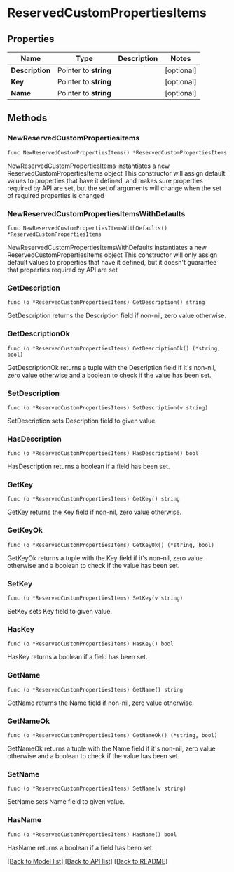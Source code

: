 # ReservedCustomPropertiesItems

## Properties

Name | Type | Description | Notes
------------ | ------------- | ------------- | -------------
**Description** | Pointer to **string** |  | [optional] 
**Key** | Pointer to **string** |  | [optional] 
**Name** | Pointer to **string** |  | [optional] 

## Methods

### NewReservedCustomPropertiesItems

`func NewReservedCustomPropertiesItems() *ReservedCustomPropertiesItems`

NewReservedCustomPropertiesItems instantiates a new ReservedCustomPropertiesItems object
This constructor will assign default values to properties that have it defined,
and makes sure properties required by API are set, but the set of arguments
will change when the set of required properties is changed

### NewReservedCustomPropertiesItemsWithDefaults

`func NewReservedCustomPropertiesItemsWithDefaults() *ReservedCustomPropertiesItems`

NewReservedCustomPropertiesItemsWithDefaults instantiates a new ReservedCustomPropertiesItems object
This constructor will only assign default values to properties that have it defined,
but it doesn't guarantee that properties required by API are set

### GetDescription

`func (o *ReservedCustomPropertiesItems) GetDescription() string`

GetDescription returns the Description field if non-nil, zero value otherwise.

### GetDescriptionOk

`func (o *ReservedCustomPropertiesItems) GetDescriptionOk() (*string, bool)`

GetDescriptionOk returns a tuple with the Description field if it's non-nil, zero value otherwise
and a boolean to check if the value has been set.

### SetDescription

`func (o *ReservedCustomPropertiesItems) SetDescription(v string)`

SetDescription sets Description field to given value.

### HasDescription

`func (o *ReservedCustomPropertiesItems) HasDescription() bool`

HasDescription returns a boolean if a field has been set.

### GetKey

`func (o *ReservedCustomPropertiesItems) GetKey() string`

GetKey returns the Key field if non-nil, zero value otherwise.

### GetKeyOk

`func (o *ReservedCustomPropertiesItems) GetKeyOk() (*string, bool)`

GetKeyOk returns a tuple with the Key field if it's non-nil, zero value otherwise
and a boolean to check if the value has been set.

### SetKey

`func (o *ReservedCustomPropertiesItems) SetKey(v string)`

SetKey sets Key field to given value.

### HasKey

`func (o *ReservedCustomPropertiesItems) HasKey() bool`

HasKey returns a boolean if a field has been set.

### GetName

`func (o *ReservedCustomPropertiesItems) GetName() string`

GetName returns the Name field if non-nil, zero value otherwise.

### GetNameOk

`func (o *ReservedCustomPropertiesItems) GetNameOk() (*string, bool)`

GetNameOk returns a tuple with the Name field if it's non-nil, zero value otherwise
and a boolean to check if the value has been set.

### SetName

`func (o *ReservedCustomPropertiesItems) SetName(v string)`

SetName sets Name field to given value.

### HasName

`func (o *ReservedCustomPropertiesItems) HasName() bool`

HasName returns a boolean if a field has been set.


[[Back to Model list]](../README.md#documentation-for-models) [[Back to API list]](../README.md#documentation-for-api-endpoints) [[Back to README]](../README.md)


